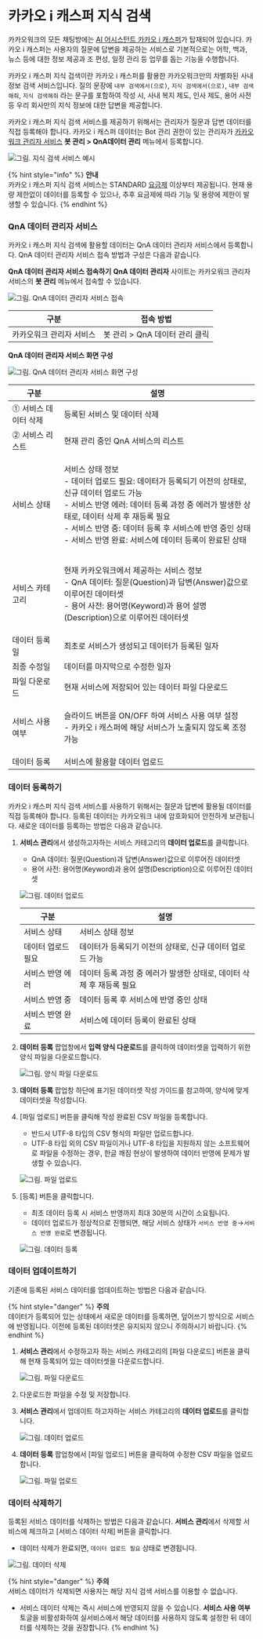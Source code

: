 # 카카오 i 캐스퍼 지식 검색

카카오워크의 모든 채팅방에는 [AI 어시스턴트 카카오 i 캐스퍼](https://kakaowork.oopy.io/user/kasper)가 탑재되어 있습니다. 카카오 i 캐스퍼는 사용자의 질문에 답변을 제공하는 서비스로 기본적으로는 어학, 백과, 뉴스 등에 대한 정보 제공과 조 편성, 일정 관리 등 업무를 돕는 기능을 수행합니다.

카카오 i 캐스퍼 지식 검색이란 카카오 i 캐스퍼를 활용한 카카오워크만의 차별화된 사내 정보 검색 서비스입니다. 질의 문장에 `내부 검색에서(으로)`, `지식 검색에서(으로)`, `내부 검색해줘`, `지식 검색해줘` 라는 문구를 포함하여 작성 시, 사내 복지 제도, 인사 제도, 용어 사전 등 우리 회사만의 지식 정보에 대한 답변을 제공합니다.

카카오 i 캐스퍼 지식 검색 서비스를 제공하기 위해서는 관리자가 질문과 답변 데이터를 직접 등록해야 합니다. 카카오 i 캐스퍼 데이터는 Bot 관리 권한이 있는 관리자가 [카카오워크 관리자 서비스](https://admin.kakaowork.com/) **봇 관리 > QnA데이터 관리** 메뉴에서 등록합니다.

![그림. 지식 검색 서비스 예시](https://t1.kakaocdn.net/service_kep_docpublish/Figma/%5B%EA%B4%80%EB%A6%AC%EC%9E%90%20%EA%B0%80%EC%9D%B4%EB%93%9C%5D%20Kakao%20Work/%EC%A7%80%EC%8B%9D%20%EA%B2%80%EC%83%89%20%EC%84%9C%EB%B9%84%EC%8A%A4%20%EC%98%88%EC%8B%9C.png)

{% hint style="info" %}
**안내**\
카카오 i 캐스퍼 지식 검색 서비스는 STANDARD [요금제](https://www.kakaowork.com/pricing) 이상부터 제공됩니다. 현재 용량 제한없이 데이터를 등록할 수 있으나, 추후 요금제에 따라 기능 및 용량에 제한이 발생할 수 있습니다.
{% endhint %}

### QnA 데이터 관리자 서비스

카카오 i 캐스퍼 지식 검색에 활용할 데이터는 QnA 데이터 관리자 서비스에서 등록합니다. QnA 데이터 관리자 서비스 접속 방법과 구성은 다음과 같습니다.

**QnA 데이터 관리자 서비스 접속하기** **QnA 데이터 관리자** 사이트는 카카오워크 관리자 서비스의 **봇 관리** 메뉴에서 접속할 수 있습니다.

![그림. QnA 데이터 관리자 서비스 접속](https://t1.kakaocdn.net/service_kep_docpublish/Figma/%5B%EA%B4%80%EB%A6%AC%EC%9E%90%20%EA%B0%80%EC%9D%B4%EB%93%9C%5D%20Kakao%20Work/QnA_%EB%8D%B0%EC%9D%B4%ED%84%B0_%EC%84%9C%EB%B9%84%EC%8A%A4_%EC%A0%91%EC%86%8D.png)

| 구분            | 접속 방법                |
| ------------- | -------------------- |
| 카카오워크 관리자 서비스 | 봇 관리 > QnA 데이터 관리 클릭 |

**QnA 데이터 관리자 서비스 화면 구성**

![그림. QnA 데이터 관리자 서비스 화면 구성](https://t1.kakaocdn.net/service_kep_docpublish/Figma/%5B%EA%B4%80%EB%A6%AC%EC%9E%90%20%EA%B0%80%EC%9D%B4%EB%93%9C%5D%20Kakao%20Work/QnA_%EB%8D%B0%EC%9D%B4%ED%84%B0_%EC%84%9C%EB%B9%84%EC%8A%A4_%EA%B5%AC%EC%84%B1.png)

| 구분           | 설명                                                                                                                                                                                                    |
| ------------ | ----------------------------------------------------------------------------------------------------------------------------------------------------------------------------------------------------- |
| ⓵ 서비스 데이터 삭제 | 등록된 서비스 및 데이터 삭제                                                                                                                                                                                      |
| ⓶ 서비스 리스트    | 현재 관리 중인 QnA 서비스의 리스트                                                                                                                                                                                 |
| 서비스 상태       | <p>서비스 상태 정보<br>- 데이터 업로드 필요: 데이터가 등록되기 이전의 상태로, 신규 데이터 업로드 가능<br>- 서비스 반영 에러: 데이터 등록 과정 중 에러가 발생한 상태로, 데이터 삭제 후 재등록 필요<br>- 서비스 반영 중: 데이터 등록 후 서비스에 반영 중인 상태<br>- 서비스 반영 완료: 서비스에 데이터 등록이 완료된 상태</p> |
| 서비스 카테고리     | <p>현재 카카오워크에서 제공하는 서비스 정보<br>- QnA 데이터: 질문(Question)과 답변(Answer)값으로 이루어진 데이터셋<br>- 용어 사전: 용어명(Keyword)과 용어 설명(Description)으로 이루어진 데이터셋</p>                                                            |
| 데이터 등록일      | 최초로 서비스가 생성되고 데이터가 등록된 일자                                                                                                                                                                             |
| 최종 수정일       | 데이터를 마지막으로 수정한 일자                                                                                                                                                                                     |
| 파일 다운로드      | 현재 서비스에 저장되어 있는 데이터 파일 다운로드                                                                                                                                                                           |
| 서비스 사용여부     | <p>슬라이드 버튼을 ON/OFF 하여 서비스 사용 여부 설정<br>- 카카오 i 캐스퍼에 해당 서비스가 노출되지 않도록 조정 가능</p>                                                                                                                         |
| 데이터 등록       | 서비스에 활용할 데이터 업로드                                                                                                                                                                                      |

### 데이터 등록하기

카카오 i 캐스퍼 지식 검색 서비스를 사용하기 위해서는 질문과 답변에 활용될 데이터를 직접 등록해야 합니다. 등록된 데이터는 카카오워크 내에 암호화되어 안전하게 보관됩니다. 새로운 데이터를 등록하는 방법은 다음과 같습니다.

1.  **서비스 관리**에서 생성하고자하는 서비스 카테고리의 **데이터 업로드**를 클릭합니다.

    * QnA 데이터: 질문(Question)과 답변(Answer)값으로 이루어진 데이터셋
    * 용어 사전: 용어명(Keyword)과 용어 설명(Description)으로 이루어진 데이터셋

    ![그림. 데이터 업로드](https://t1.kakaocdn.net/service_kep_docpublish/Figma/%5B%EA%B4%80%EB%A6%AC%EC%9E%90%20%EA%B0%80%EC%9D%B4%EB%93%9C%5D%20Kakao%20Work/%EB%8D%B0%EC%9D%B4%ED%84%B0_%EC%97%85%EB%A1%9C%EB%93%9C.png)

    | 구분         | 설명                                       |
    | ---------- | ---------------------------------------- |
    | 서비스 상태     | 서비스 상태 정보                                |
    | 데이터 업로드 필요 | 데이터가 등록되기 이전의 상태로, 신규 데이터 업로드 가능         |
    | 서비스 반영 에러  | 데이터 등록 과정 중 에러가 발생한 상태로, 데이터 삭제 후 재등록 필요 |
    | 서비스 반영 중   | 데이터 등록 후 서비스에 반영 중인 상태                   |
    | 서비스 반영 완료  | 서비스에 데이터 등록이 완료된 상태                      |


2.  **데이터 등록** 팝업창에서 **입력 양식 다운로드**를 클릭하여 데이터셋을 입력하기 위한 양식 파일을 다운로드합니다.

    ![그림. 양식 파일 다운로드](https://t1.kakaocdn.net/service_kep_docpublish/Figma/%5B%EA%B4%80%EB%A6%AC%EC%9E%90%20%EA%B0%80%EC%9D%B4%EB%93%9C%5D%20Kakao%20Work/%EC%96%91%EC%8B%9D_%ED%8C%8C%EC%9D%BC_%EB%8B%A4%EC%9A%B4%EB%A1%9C%EB%93%9C.png)


3. **데이터 등록** 팝업창 하단에 표기된 데이터셋 작성 가이드를 참고하여, 양식에 맞게 데이터셋을 작성합니다.
4.  \[파일 업로드] 버튼을 클릭해 작성 완료된 CSV 파일을 등록합니다.

    * 반드시 UTF-8 타입의 CSV 형식의 파일만 업로드합니다.
    * UTF-8 타입 외의 CSV 파일이거나 UTF-8 타입을 지원하지 않는 소프트웨어로 파일을 수정하는 경우, 한글 깨짐 현상이 발생하여 데이터 반영에 문제가 발생할 수 있습니다.

    ![그림. 파일 업로드](https://t1.kakaocdn.net/service_kep_docpublish/Figma/%5B%EA%B4%80%EB%A6%AC%EC%9E%90%20%EA%B0%80%EC%9D%B4%EB%93%9C%5D%20Kakao%20Work/%ED%8C%8C%EC%9D%BC_%EC%97%85%EB%A1%9C%EB%93%9C2.png)


5.  \[등록] 버튼을 클릭합니다.

    * 최초 데이터 등록 시 서비스 반영까지 최대 30분의 시간이 소요됩니다.
    * 데이터 업로드가 정상적으로 진행되면, 해당 서비스 상태가 `서비스 반영 중`→`서비스 반영 완료`로 변경됩니다.

    ![그림. 데이터 등록](https://t1.kakaocdn.net/service_kep_docpublish/Figma/%5B%EA%B4%80%EB%A6%AC%EC%9E%90%20%EA%B0%80%EC%9D%B4%EB%93%9C%5D%20Kakao%20Work/%EB%8D%B0%EC%9D%B4%ED%84%B0%20%EB%93%B1%EB%A1%9D.png)

### 데이터 업데이트하기

기존에 등록된 서비스 데이터를 업데이트하는 방법은 다음과 같습니다.

{% hint style="danger" %}
**주의**\
데이터가 등록되어 있는 상태에서 새로운 데이터를 등록하면, 덮어쓰기 방식으로 서비스에 반영됩니다. 이전에 등록된 데이터셋은 유지되지 않으니 주의하시기 바랍니다.
{% endhint %}

1.  **서비스 관리**에서 수정하고자 하는 서비스 카테고리의 \[파일 다운로드] 버튼을 클릭해 현재 등록되어 있는 데이터셋을 다운로드합니다.

    ![그림. 파일 다운로드](https://t1.kakaocdn.net/service_kep_docpublish/Figma/%5B%EA%B4%80%EB%A6%AC%EC%9E%90%20%EA%B0%80%EC%9D%B4%EB%93%9C%5D%20Kakao%20Work/%ED%8C%8C%EC%9D%BC_%EB%8B%A4%EC%9A%B4%EB%A1%9C%EB%93%9C.png)


2. 다운로드한 파일을 수정 및 저장합니다.
3.  **서비스 관리**에서 업데이트 하고자하는 서비스 카테고리의 **데이터 업로드**를 클릭합니다.

    ![그림. 데이터 업로드](https://t1.kakaocdn.net/service_kep_docpublish/Figma/%5B%EA%B4%80%EB%A6%AC%EC%9E%90%20%EA%B0%80%EC%9D%B4%EB%93%9C%5D%20Kakao%20Work/%EB%8D%B0%EC%9D%B4%ED%84%B0_%EC%97%85%EB%A1%9C%EB%93%9C.png)


4.  **데이터 등록** 팝업창에서 \[파일 업로드] 버튼을 클릭하여 수정한 CSV 파일을 업로드합니다.

    ![그림. 파일 업로드](https://t1.kakaocdn.net/service_kep_docpublish/Figma/%5B%EA%B4%80%EB%A6%AC%EC%9E%90%20%EA%B0%80%EC%9D%B4%EB%93%9C%5D%20Kakao%20Work/%ED%8C%8C%EC%9D%BC_%EC%97%85%EB%A1%9C%EB%93%9C2.png)

### 데이터 삭제하기

등록된 서비스 데이터를 삭제하는 방법은 다음과 같습니다. **서비스 관리**에서 삭제할 서비스에 체크하고 \[서비스 데이터 삭제] 버튼을 클릭합니다.

* 데이터 삭제가 완료되면, `데이터 업로드 필요` 상태로 변경됩니다.

![그림. 데이터 삭제](https://t1.kakaocdn.net/service_kep_docpublish/Figma/%5B%EA%B4%80%EB%A6%AC%EC%9E%90%20%EA%B0%80%EC%9D%B4%EB%93%9C%5D%20Kakao%20Work/%EB%8D%B0%EC%9D%B4%ED%84%B0%20%EC%82%AD%EC%A0%9C.png)

{% hint style="danger" %}
**주의**\
서비스 데이터가 삭제되면 사용자는 해당 지식 검색 서비스를 이용할 수 없습니다.

* 서비스 데이터 삭제는 즉시 서비스에 반영되지 않을 수 있습니다. **서비스 사용 여부** 토글을 비활성화하여 실서비스에서 해당 데이터를 사용하지 않도록 설정한 뒤 데이터를 삭제하는 것을 권장합니다.
{% endhint %}
